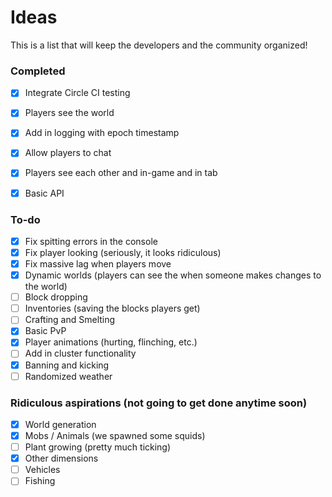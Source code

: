 Ideas
=====

This is a list that will keep the developers and the community organized!

### Completed
 - [x] Integrate Circle CI testing
 - [x] Players see the world
 - [x] Add in logging with epoch timestamp
 - [x] Allow players to chat
 - [x] Players see each other and in-game and in tab
 - [x] Basic API


### To-do
 - [x] Fix spitting errors in the console
 - [x] Fix player looking (seriously, it looks ridiculous)
 - [x] Fix massive lag when players move
 - [x] Dynamic worlds (players can see the when someone makes changes to the world)
 - [ ] Block dropping
 - [ ] Inventories (saving the blocks players get)
 - [ ] Crafting and Smelting
 - [x] Basic PvP
 - [x] Player animations (hurting, flinching, etc.)
 - [ ] Add in cluster functionality
 - [x] Banning and kicking
 - [ ] Randomized weather

### Ridiculous aspirations (not going to get done anytime soon)
 - [x] World generation
 - [x] Mobs / Animals (we spawned some squids)
 - [ ] Plant growing (pretty much ticking)
 - [x] Other dimensions
 - [ ] Vehicles
 - [ ] Fishing
